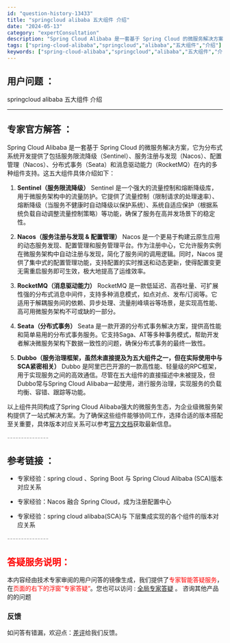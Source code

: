 ```yaml
---
id: "question-history-13433"
title: "springcloud alibaba 五大组件 介绍"
date: "2024-05-13"
category: "expertConsultation"
description: "Spring Cloud Alibaba 是一套基于 Spring Cloud 的微服务解决方案，它为分布式系统开发提供了包括服务限流降级（Sentinel）、服务注册与发现（Nacos）、配置管理（Nacos）、分布式事务（Seata）和消息驱动能力（RocketMQ）在内的多种组件支持。这五大组"
tags: ["spring-cloud-alibaba","springcloud","alibaba","五大组件","介绍"]
keywords: ["spring-cloud-alibaba","springcloud","alibaba","五大组件","介绍"]
---
```


## 用户问题 ： 
 springcloud alibaba 五大组件 介绍  

---------------
## 专家官方解答 ：

Spring Cloud Alibaba 是一套基于 Spring Cloud 的微服务解决方案，它为分布式系统开发提供了包括服务限流降级（Sentinel）、服务注册与发现（Nacos）、配置管理（Nacos）、分布式事务（Seata）和消息驱动能力（RocketMQ）在内的多种组件支持。这五大组件具体介绍如下：

1. **Sentinel（服务限流降级）**
   Sentinel 是一个强大的流量控制和熔断降级库，用于微服务架构中的流量防护。它提供了流量控制（限制请求的处理速率）、熔断降级（当服务不健康时自动降级以保护系统）、系统自适应保护（根据系统负载自动调整流量控制策略）等功能，确保了服务在高并发场景下的稳定性。

2. **Nacos（服务注册与发现 & 配置管理）**
   Nacos 是一个更易于构建云原生应用的动态服务发现、配置管理和服务管理平台。作为注册中心，它允许服务实例在微服务架构中自动注册与发现，简化了服务间的调用逻辑。同时，Nacos 提供了集中式的配置管理功能，支持配置的实时推送和动态更新，使得配置变更无需重启服务即可生效，极大地提高了运维效率。

3. **RocketMQ（消息驱动能力）**
   RocketMQ 是一款低延迟、高吞吐量、可扩展性强的分布式消息中间件，支持多种消息模式，如点对点、发布/订阅等。它适用于解耦服务间的依赖、异步处理、流量削峰填谷等场景，是实现高性能、高可用微服务架构不可或缺的一部分。

4. **Seata（分布式事务）**
   Seata 是一款开源的分布式事务解决方案，提供高性能和简单易用的分布式事务服务。它支持Saga、AT等多种事务模式，帮助开发者解决微服务架构下数据一致性的问题，确保分布式事务的最终一致性。

5. **Dubbo（服务治理框架，虽然未直接提及为五大组件之一，但在实际使用中与SCA紧密相关）**
   Dubbo 是阿里巴巴开源的一款高性能、轻量级的RPC框架，用于实现服务之间的高效通信。尽管在五大组件的直接描述中未被提及，但Dubbo常与Spring Cloud Alibaba一起使用，进行服务治理，实现服务的负载均衡、容错、跟踪等功能。

以上组件共同构成了Spring Cloud Alibaba强大的微服务生态，为企业级微服务架构提供了一站式解决方案。为了确保这些组件能够协同工作，选择合适的版本搭配至关重要，具体版本对应关系可以参考[官方文档](https://sca.aliyun.com/docs/2023/overview/version-explain/)获取最新信息。


<font color="#949494">---------------</font> 


## 参考链接 ：

* 专家经验：spring cloud 、Spring Boot 与 Spring Cloud Alibaba (SCA)版本对应关系 
 
 * 专家经验：Nacos 融合 Spring Cloud，成为注册配置中心 
 
 * 专家经验：spring cloud alibaba(SCA)与 下层集成实现的各个组件的版本对应关系 


 <font color="#949494">---------------</font> 
 


## <font color="#FF0000">答疑服务说明：</font> 

本内容经由技术专家审阅的用户问答的镜像生成，我们提供了<font color="#FF0000">专家智能答疑服务</font>，在<font color="#FF0000">页面的右下的浮窗”专家答疑“</font>。您也可以访问 : [全局专家答疑](https://answer.opensource.alibaba.com/docs/intro) 。 咨询其他产品的的问题

### 反馈
如问答有错漏，欢迎点：[差评](https://ai.nacos.io/user/feedbackByEnhancerGradePOJOID?enhancerGradePOJOId=13439)给我们反馈。
